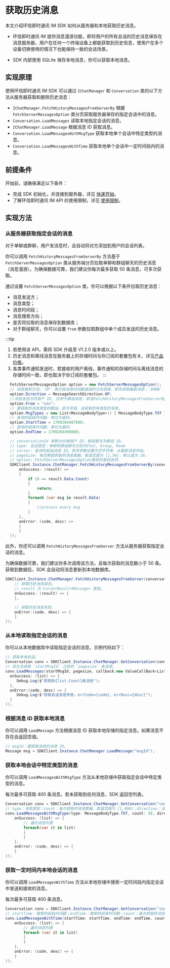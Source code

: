 # 获取历史消息

<Toc />

本文介绍环信即时通讯 IM SDK 如何从服务器和本地获取历史消息。

- 环信即时通讯 IM 提供消息漫游功能，即将用户的所有会话的历史消息保存在消息服务器，用户在任何一个终端设备上都能获取到历史信息，使用户在多个设备切换使用的情况下也能保持一致的会话场景。

- SDK 内部使用 SQLite 保存本地消息，你可以获取本地消息。

## 实现原理

使用环信即时通讯 IM SDK 可以通过 `IChatManager` 和 `Conversation` 类的以下方法从服务器获取和删除历史消息：

- `IChatManager.FetchHistoryMessagesFromServerBy` 根据 `FetchServerMessagesOption` 类分页获取服务器保存的指定会话中的消息。
- `Conversation.LoadMessages` 读取本地指定会话的消息。
- `IChatManager.LoadMessage` 根据消息 ID 获取消息。
- `Conversation.LoadMessagesWithMsgType` 获取本地单个会话中特定类型的消息。
- `Conversation.LoadMessagesWithTime` 获取本地单个会话中一定时间段内的消息。

## 前提条件

开始前，请确保满足以下条件：

- 完成 SDK 初始化，并连接到服务器，详见 [快速开始](quickstart.html)。
- 了解环信即时通讯 IM API 的使用限制，详见 [使用限制](/product/limitation.html)。

## 实现方法

### 从服务器获取指定会话的消息

对于单聊或群聊，用户发消息时，会自动将对方添加到用户的会话列表。

你可以调用 `FetchHistoryMessagesFromServerBy` 方法基于 `FetchServerMessagesOption` 类从服务端分页拉取单聊和群组聊天的历史消息（消息漫游）。为确保数据可靠，我们建议你每次最多获取 50 条消息，可多次获取。

通过设置 `FetchServerMessagesOption` 类，你可以根据以下条件拉取历史消息：

- 消息发送方；
- 消息类型；
- 消息时间段；
- 消息搜索方向；
- 是否将拉取的消息保存到数据库；
- 对于群组聊天，你可以设置 `from` 参数拉取群组中单个成员发送的历史消息。

:::tip
1. 若使用该 API，需将 SDK 升级至 V1.2.0 版本或以上。
2. 历史消息和离线消息在服务器上的存储时间与你订阅的套餐包有关，详见[产品价格](/product/pricing.html#套餐包功能详情)。
3. 各类事件通知发送时，若接收的用户离线，事件通知的存储时间与离线消息的存储时间一致，即也取决于你订阅的套餐包。
:::

```csharp
  FetchServerMessagesOption option = new FetchServerMessagesOption();
  // 消息搜索方向。`UP` 表示按消息时间戳递减的方向获取，即先获取最新消息；`DOWN` 表示按消息时间戳递增的方向获取，即先获取最老的消息。
  option.Direction = MessageSearchDirection.UP;
  //消息发送方的用户 ID, 仅用于群组消息，即当FetchHistoryMessagesFromServerBy中的type为ConversationType.Group时使用。
  option.From = "xxx";
  // 要获取的消息类型的数组。若不传值，会获取所有类型的消息。
  option.MsgTypes = new List<MessageBodyType>() { MessageBodyType.TXT };
  // 查询的起始时间戳，单位为毫秒。
  option.StartTime = 1709284487000;
  // 查询的结束时间戳，单位为毫秒。
  option.EndTime = 1709284499000;

  // conversationId 单聊为对端用户 ID，群组聊天为群组 ID。
  // type: 会话类型：单聊和群组聊天分别为Chat, Group, Room
  // cursor: 查询的起始消息 ID。若该参数设置为空字符串，从最新消息开始。
  // pageSize: 每页期望获取的消息条数。取值范围为 [1,50]，默认值为 10。
  // option: FetchServerMessagesOption类型的查找选项。
  SDKClient.Instance.ChatManager.FetchHistoryMessagesFromServerBy(conversationId, type:ConversationType.Group, cursor:"", pageSize:10, option, new ValueCallBack<CursorResult<Message>>(
      onSuccess: (result) =>
      {
          if (0 == result.Data.Count)
          {
              return;
          }
          foreach (var msg in result.Data)
          {
              //process every msg
          }
      },
      onError: (code, desc) =>
      {
      }
  ));
```

此外，你还可以调用 `FetchHistoryMessagesFromServer` 方法从服务器获取指定会话的消息。

为确保数据可靠，我们建议你多次调用该方法，且每次获取的消息数小于 50 条。获取到数据后，SDK 会自动将消息更新到本地数据库。

```csharp
SDKClient.Instance.ChatManager.FetchHistoryMessagesFromServer(conversationId, type, startId, pageSize, new ValueCallBack<CursorResult<Message>>(
    // 获取历史消息成功。
    // result 为 CursorResult<Message> 类型。
    onSuccess: (result) => {
    },

    // 获取历史消息失败。
    onError:(code, desc) => {
    }
));
```

### 从本地读取指定会话的消息

你可以从本地数据库中读取指定会话的消息，示例代码如下：

```csharp
// 获取本地会话。
Conversation conv = SDKClient.Instance.ChatManager.GetConversation(conversationId, convType);
// 该方法获取 `startMsgId` 之前的 `pagesize` 条消息。
conv.LoadMessages(startMsgId, pagesize, callback:new ValueCallBack<List<Message>>(
  onSuccess: (list) => {
     Debug.Log($"获取到{list.Count}条消息");
  },
  onError:(code, desc) => {
     Debug.Log($"获取会话消息失败，errCode={code}, errDesc={desc}");
  }
));
```

### 根据消息 ID 获取本地消息

你可以调用 `LoadMessage` 方法根据消息 ID 获取本地存储的指定消息。如果消息不存在会返回空值。

```csharp
// msgId：要获取消息的消息 ID。
Message msg = SDKClient.Instance.ChatManager.LoadMessage("msgId");
```

### 获取本地会话中特定类型的消息

你可以调用 `LoadMessagesWithMsgType` 方法从本地存储中获取指定会话中特定类型的消息。

每次最多可获取 400 条消息。若未获取到任何消息，SDK 返回空列表。

```csharp
Conversation conv = SDKClient.Instance.ChatManager.GetConversation("convId");
// type：消息类型；count：每次获取的消息数量，取值范围为 [1,400]；direction：消息搜索方向：（默认）`UP`：按消息时间戳的逆序搜索；`DOWN`：按消息时间戳的正序搜索。
conv.LoadMessagesWithMsgType(type: MessageBodyType.TXT, count: 50, direction: MessageSearchDirection.UP, new ValueCallBack<List<Message>>(
    onSuccess: (list) => {
        // 遍历消息列表
        foreach(var it in list)
        {
        }
    },
    onError: (code, desc) => {
    }
));
```

### 获取一定时间内本地会话的消息

你可以调用 `LoadMessagesWithTime` 方法从本地存储中搜索一定时间段内指定会话中发送和接收的消息。

每次最多可获取 400 条消息。

```csharp
Conversation conv = SDKClient.Instance.ChatManager.GetConversation("convId");
// startTime：搜索的起始时间戳；endTime：搜索的结束时间戳；count：每次获取的消息数量，取值范围为 [1,400]。
conv.LoadMessagesWithTime(startTime: startTime, endTime: endTime, count: 50, new ValueCallBack<List<Message>>(
    onSuccess: (list) => {
        // 遍历消息列表
        foreach (var it in list)
        {
        }
    },
    onError: (code, desc) => {
    }
));
```
